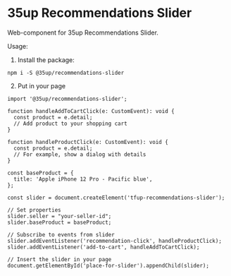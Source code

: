 # 35up Recommendations Slider

Web-component for 35up Recommendations Slider.

Usage:
1. Install the package:
```
npm i -S @35up/recommendations-slider
```
2. Put in your page
```
import '@35up/recommendations-slider';

function handleAddToCartClick(e: CustomEvent): void {
  const product = e.detail;
  // Add product to your shopping cart
}

function handleProductClick(e: CustomEvent): void {
  const product = e.detail;
  // For example, show a dialog with details
}

const baseProduct = {
  title: 'Apple iPhone 12 Pro - Pacific blue',
};

const slider = document.createElement('tfup-recommendations-slider');

// Set properties
slider.seller = "your-seller-id";
slider.baseProduct = baseProduct;

// Subscribe to events from slider
slider.addEventListener('recommendation-click', handleProductClick);
slider.addEventListener('add-to-cart', handleAddToCartClick);

// Insert the slider in your page
document.getElementById('place-for-slider').appendChild(slider);
```
